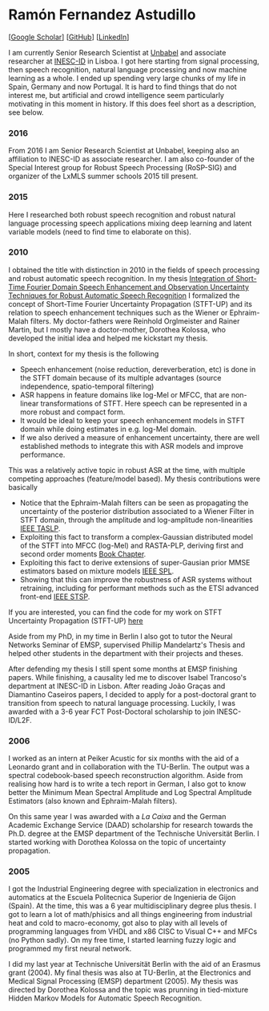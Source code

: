 Ramón Fernandez Astudillo
=========================

\[[Google Scholar](https://scholar.google.pt/citations?user=zJ4uM00AAAAJ&hl=en)\] 
\[[GitHub](https://github.com/ramon-astudillo)\]
\[[LinkedIn](https://www.linkedin.com/in/ramonastudillo/)\]

I am currently Senior Research Scientist at [Unbabel](http://www.unbabel.com/) and associate researcher at [INESC-ID](https://www.l2f.inesc-id.pt/w/Welcome_to_the_Spoken_Language_Systems_Lab) in Lisboa. I got here starting from signal processing, then speech recognition, natural language processing and now machine learning as a whole. I ended up spending very large chunks of my life in Spain, Germany and now Portugal. It is hard to find things that do not interest me, but artificial and crowd intelligence seem particularly motivating in this moment in history. If this does feel short as a description, see below.

### 2016
From 2016 I am Senior Research Scientist at Unbabel, keeping also an affiliation to INESC-ID as associate researcher. I am also co-founder of the Special Interest group for Robust Speech Processing (RoSP-SIG) and organizer of the LxMLS summer schools 2015 till present.

### 2015
Here I researched both robust speech recognition and robust natural language processing speech applications mixing deep learning and latent variable models (need to find time to elaborate on this).

### 2010
I obtained the title with distinction in 2010 in the fields of speech processing and robust automatic speech recognition. In my thesis [Integration of Short-Time Fourier Domain Speech Enhancement and Observation Uncertainty Techniques for Robust Automatic Speech Recognition](https://d-nb.info/1005939284/34) I formalized the concept of Short-Time Fourier Uncertainty Propagation (STFT-UP) and its relation to speech enhancement techniques such as the Wiener or Ephraim-Malah filters. My doctor-fathers were Reinhold Orglmeister and Rainer Martin, but I mostly have a doctor-mother, Dorothea Kolossa, who developed the initial idea and helped me kickstart my thesis.

In short, context for my thesis is the following

- Speech enhancement (noise reduction, dereverberation, etc) is done in the STFT domain because of its multiple advantages (source independence, spatio-temporal filtering) 
- ASR happens in feature domains like log-Mel or MFCC, that are non-linear transformations of STFT. Here speech can be represented in a more robust and compact form. 
- It would be ideal to keep your speech enhancement models in STFT domain while doing estimates in e.g. log-Mel domain.
- If we also derived a measure of enhancement uncertainty, there are well established methods to integrate this with ASR models and improve performance.

This was a relatively active topic in robust ASR at the time, with multiple competing approaches (feature/model based). My thesis contributions were basically

- Notice that the Ephraim-Malah filters can be seen as propagating the uncertainty of the posterior distribution associated to a Wiener Filter in STFT domain, through the amplitude and log-amplitude non-linearities [IEEE TASLP](http://ieeexplore.ieee.org/abstract/document/6423820/).
- Exploiting this fact to transform a complex-Gaussian distributed model of the STFT into MFCC (log-Mel) and RASTA-PLP, deriving first and second order moments [Book Chapter](https://pdfs.semanticscholar.org/d32d/72e4dcc59bd014fb9f6428824df035fecaf4.pdf).
- Exploiting this fact to derive extensions of super-Gausian prior MMSE estimators based on mixture models [IEEE SPL](http://ieeexplore.ieee.org/abstract/document/5504821/).
- Showing that this can improve the robustness of ASR systems without retraining, including for performant methods such as the ETSI advanced front-end [IEEE STSP](http://ieeexplore.ieee.org/abstract/document/5504821/).

If you are interested, you can find the code for my work on STFT Uncertainty Propagation (STFT-UP) [here](https://github.com/ramon-astudillo/stft_up_tools) 

Aside from my PhD, in my time in Berlin I also got to tutor the Neural Networks Seminar of EMSP, supervised Phillip Mandelartz's Thesis and helped other students in the department with their projects and theses.

After defending my thesis I still spent some months at EMSP finishing papers. While finishing, a causality led me to discover Isabel Trancoso's department at INESC-ID in Lisbon. After reading João Graças and Diamantino Caseiros papers, I decided to apply for a post-doctoral grant to transition from speech to natural language processing. Luckily, I was awarded with a 3-6 year FCT Post-Doctoral scholarship to join INESC-ID/L2F. 

### 2006
I worked as an intern at Peiker Acustic for six months with the aid of a Leonardo grant and in collaboration with the TU-Berlin. The output was a spectral codebook-based speech reconstruction algorithm. Aside from realising how hard is to write a tech report in German, I also got to know better the Minimum Mean Spectral Amplitude and Log Spectral Amplitude Estimators (also known and Ephraim-Malah filters). 

On this same year I was awarded with a _La Caixa_ and the German Academic Exchange Service (DAAD) scholarship for research towards the Ph.D. degree at the EMSP department of the Technische Universität Berlin. I started working with Dorothea Kolossa on the topic of uncertainty propagation.

### 2005
I got the Industrial Engineering degree with specialization in electronics and automatics at the Escuela Politecnica Superior de Ingenieria de Gijon (Spain). At the time, this was a 6 year multidisciplinary degree plus thesis. I got to learn a lot of math/phisics and all things engineering from industrial heat and cold to macro-economy, got also to play with all levels of programming languages from VHDL and x86 CISC to Visual C++ and MFCs (no Python sadly). On my free time, I started learning fuzzy logic and programmed my first neural network.

I did my last year at Technische Universität Berlin with the aid of an Erasmus grant (2004). My final thesis was also at TU-Berlin, at the Electronics and Medical Signal Processing (EMSP) department (2005). My thesis was directed by Dorothea Kolossa and the topic was prunning in tied-mixture Hidden Markov Models for Automatic Speech Recognition.
